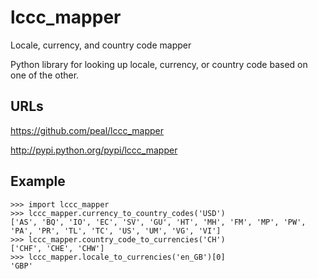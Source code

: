 lccc_mapper
===========

Locale, currency, and country code mapper

Python library for looking up locale, currency, or country code based on one of the other.

URLs
----------------
https://github.com/peal/lccc_mapper

http://pypi.python.org/pypi/lccc_mapper


Example
----------------

    >>> import lccc_mapper
    >>> lccc_mapper.currency_to_country_codes('USD')
    ['AS', 'BQ', 'IO', 'EC', 'SV', 'GU', 'HT', 'MH', 'FM', 'MP', 'PW', 'PA', 'PR', 'TL', 'TC', 'US', 'UM', 'VG', 'VI']
    >>> lccc_mapper.country_code_to_currencies('CH')
    ['CHF', 'CHE', 'CHW']
    >>> lccc_mapper.locale_to_currencies('en_GB')[0]
    'GBP'